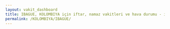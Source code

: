 ```yaml
---
layout: vakit_dashboard
title: IBAGUE, KOLOMBIYA için iftar, namaz vakitleri ve hava durumu - ilçe/eyalet seç
permalink: /KOLOMBIYA/IBAGUE/
---
```


<script type="text/javascript">
  var GLOBAL_COUNTRY = 'KOLOMBIYA';
  var GLOBAL_CITY = 'IBAGUE';
  var GLOBAL_STATE = '';
  var lat = 72;
  var lon = 21;
</script>
